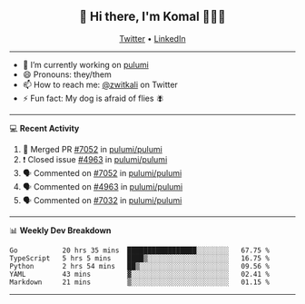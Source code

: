 <h2 align="center"> 👋 Hi there, I'm Komal 🧑🏾‍💻 </h2>
<p align="center">
    <a href="https://twitter.com/zwitkali">Twitter</a> •
    <a href="https://www.linkedin.com/in/komal-ali/">LinkedIn</a>
</p>

--------

- 🔭 I’m currently working on [pulumi](https://github.com/pulumi/pulumi)
- 😄 Pronouns: they/them
- 📫 How to reach me: [@zwitkali](https://twitter.com/zwitkali) on Twitter
- ⚡ Fun fact: My dog is afraid of flies 🪰

--------
💻 **Recent Activity**

<!--START_SECTION:activity-->
1. 🎉 Merged PR [#7052](https://github.com/pulumi/pulumi/pull/7052) in [pulumi/pulumi](https://github.com/pulumi/pulumi)
2. ❗️ Closed issue [#4963](https://github.com/pulumi/pulumi/issues/4963) in [pulumi/pulumi](https://github.com/pulumi/pulumi)
3. 🗣 Commented on [#7052](https://github.com/pulumi/pulumi/issues/7052) in [pulumi/pulumi](https://github.com/pulumi/pulumi)
4. 🗣 Commented on [#4963](https://github.com/pulumi/pulumi/issues/4963) in [pulumi/pulumi](https://github.com/pulumi/pulumi)
5. 🗣 Commented on [#7032](https://github.com/pulumi/pulumi/issues/7032) in [pulumi/pulumi](https://github.com/pulumi/pulumi)
<!--END_SECTION:activity-->

--------

📊 **Weekly Dev Breakdown**
<!--START_SECTION:waka-->
```text
Go           20 hrs 35 mins  █████████████████░░░░░░░░   67.75 % 
TypeScript   5 hrs 5 mins    ████▒░░░░░░░░░░░░░░░░░░░░   16.75 % 
Python       2 hrs 54 mins   ██▒░░░░░░░░░░░░░░░░░░░░░░   09.56 % 
YAML         43 mins         ▓░░░░░░░░░░░░░░░░░░░░░░░░   02.41 % 
Markdown     21 mins         ▒░░░░░░░░░░░░░░░░░░░░░░░░   01.15 % 
```
<!--END_SECTION:waka-->

--------